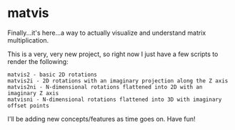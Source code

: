 # matvis

Finally...it's here...a way to actually visualize and understand matrix multiplication.

This is a very, very new project, so right now I just have a few scripts to render the following:

    matvis2 - basic 2D rotations
    matvis2i - 2D rotations with an imaginary projection along the Z axis
    matvis2ni - N-dimensional rotations flattened into 2D with an imaginary Z axis
    matvisni - N-dimensional rotations flattened into 3D with imaginary offset points

I'll be adding new concepts/features as time goes on. Have fun!